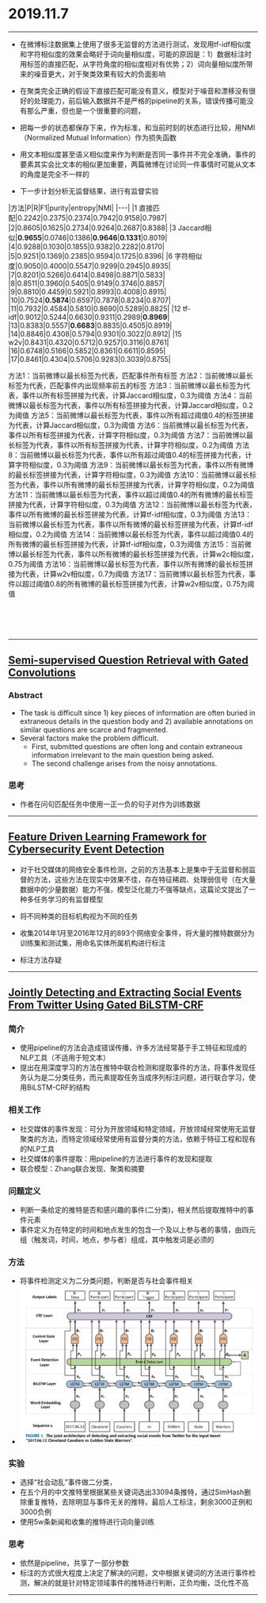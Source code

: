 ﻿# 2019.11.7

---
* 在微博标注数据集上使用了很多无监督的方法进行测试，发现用tf-idf相似度和字符相似度的效果会略好于词向量相似度，可能的原因是：1）数据标注时用标签的直接匹配，从字符角度的相似度相对有优势；2）词向量相似度所带来的噪音更大，对于聚类效果有较大的负面影响
* 在聚类完全正确的假设下直接匹配可能没有意义，模型对于噪音和漂移没有很好的处理能力，前后输入数据并不是严格的pipeline的关系，错误传播可能没有那么严重，但也是一个很重要的问题，
* 把每一步的状态都保存下来，作为标准，和当前时刻的状态进行比较，用NMI（Normalized Mutual Information）作为损失函数
* 用文本相似度甚至语义相似度来作为判断是否同一事件并不完全准确，事件的要素其实会比文本的相似更加重要，两篇微博在讨论同一件事情时可能从文本的角度是完全不一样的

* 下一步计划分析无监督结果，进行有监督实验



|方法|P|R|F1|purity|entropy|NMI|
|---|
|1 直接匹配|0.2242|0.2375|0.2374|0.7942|0.9158|0.7987|
|2|0.8605|0.1625|0.2734|0.9264|0.2687|0.8388|
|3 Jaccard相似|**0.9655**|0.0746|0.1386|**0.9646**|**0.1331**|0.8019|
|4|0.9288|0.1030|0.1855|0.9382|0.2282|0.8170|
|5|0.9251|0.1369|0.2385|0.9594|0.1725|0.8396|
|6 字符相似度|0.9050|0.4000|0.5547|0.9299|0.2945|0.8935|
|7|0.8201|0.5266|0.6414|0.8498|0.8871|0.5833|
|8|0.8511|0.3960|0.5405|0.9149|0.3746|0.8857|
|9|0.8810|0.4459|0.5921|0.8993|0.4008|0.8915|
|10|0.7524|**0.5874**|0.6597|0.7878|0.8234|0.8707|
|11|0.7932|0.4584|0.5810|0.8690|0.5289|0.8825|
|12 tf-idf|0.9012|0.5244|0.6630|0.9311|0.2989|**0.8969**|
|13|0.8383|0.5557|**0.6683**|0.8835|0.4505|0.8919|
|14|0.8846|0.4308|0.5794|0.9301|0.3022|0.8912|
|15 w2v|0.8431|0.4320|0.5712|0.9257|0.3116|0.8761|
|16|0.6748|0.5166|0.5852|0.8361|0.6611|0.8595|
|17|0.8461|0.4304|0.5706|0.9283|0.3039|0.8755|

方法1：当前微博以最长标签为代表，匹配事件所有标签
方法2：当前微博以最长标签为代表，匹配事件内出现频率前五的标签
方法3：当前微博以最长标签为代表，事件以所有标签拼接为代表，计算Jaccard相似度，0.3为阈值
方法4：当前微博以最长标签为代表，事件以所有标签拼接为代表，计算Jaccard相似度，0.2为阈值
方法5：当前微博以最长标签为代表，事件以所有超过阈值0.4的标签拼接为代表，计算Jaccard相似度，0.3为阈值
方法6：当前微博以最长标签为代表，事件以所有标签拼接为代表，计算字符相似度，0.3为阈值
方法7：当前微博以最长标签为代表，事件以所有标签拼接为代表，计算字符相似度，0.2为阈值
方法8：当前微博以最长标签为代表，事件以所有超过阈值0.4的标签拼接为代表，计算字符相似度，0.3为阈值
方法9：当前微博以最长标签为代表，事件以所有微博的最长标签拼接为代表，计算字符相似度，0.3为阈值
方法10：当前微博以最长标签为代表，事件以所有微博的最长标签拼接为代表，计算字符相似度，0.2为阈值
方法11：当前微博以最长标签为代表，事件以超过阈值0.4的所有微博的最长标签拼接为代表，计算字符相似度，0.3为阈值
方法12：当前微博以最长标签为代表，事件以所有微博的最长标签拼接为代表，计算tf-idf相似度，0.3为阈值
方法13：当前微博以最长标签为代表，事件以所有微博的最长标签拼接为代表，计算tf-idf相似度，0.2为阈值
方法14：当前微博以最长标签为代表，事件以超过阈值0.4的所有微博的最长标签拼接为代表，计算tf-idf相似度，0.3为阈值
方法15：当前微博以最长标签为代表，事件以所有微博的最长标签拼接为代表，计算w2c相似度，0.75为阈值
方法16：当前微博以最长标签为代表，事件以所有微博的最长标签拼接为代表，计算w2v相似度，0.7为阈值
方法17：当前微博以最长标签为代表，事件以超过阈值0.8的所有微博的最长标签拼接为代表，计算w2v相似度，0.75为阈值
<br>
<br>
<br>
<br>
<br>

---
## [Semi-supervised Question Retrieval with Gated Convolutions](https://arxiv.org/pdf/1512.05726.pdf)

### Abstract
* The task is difficult since 1) key pieces of information are often buried in extraneous details in the question body and 2) available annotations on similar questions are scarce and fragmented.
* Several factors make the problem difficult. 
    * First, submitted questions are often long and contain extraneous information irrelevant to the main question being asked.
    * The second challenge arises from the noisy annotations.

### 思考
* 作者在问句匹配任务中使用一正一负的句子对作为训练数据

---
## [Feature Driven Learning Framework for Cybersecurity Event Detection](https://asonamdata.com/ASONAM2019_Proceedings/pdf/papers/029_0196_083.pdf)
* 对于社交媒体的网络安全事件检测，之前的方法基本上是集中于无监督和弱监督的方法，这些方法在现实中效果不佳，存在特征稀疏、处理弱信号（在大量数据中的少量数据）能力不强，模型泛化能力不强等缺点，这篇论文提出了一种多任务学习的有监督模型
* 将不同种类的目标机构视为不同的任务
* 收集2014年1月至2016年12月的893个网络安全事件，将大量的推特数据分为训练集和测试集，用命名实体所属机构进行标注

* 标注方法存疑

---
## [Jointly Detecting and Extracting Social Events From Twitter Using Gated BiLSTM-CRF](https://ieeexplore.ieee.org/stamp/stamp.jsp?tp=&arnumber=8866717&tag=1)
### 简介
* 使用pipeline的方法会造成错误传播，许多方法经常基于手工特征和现成的NLP工具（不适用于短文本）
* 提出在用深度学习的方法在推特中联合检测和提取事件的方法，将事件发现任务认为是二分类任务，而元素提取任务当成序列标注问题，进行联合学习，使用BiLSTM-CRF的结构

### 相关工作
* 社交媒体的事件发现：可分为开放领域和特定领域，开放领域经常使用无监督聚类的方法，而特定领域经常使用有监督分类的方法，依赖于特征工程和现有的NLP工具
* 社交媒体的事件提取：用pipeline的方法进行事件的发现和提取
* 联合模型：Zhang联合发现、聚类和摘要

### 问题定义
* 判断一条给定的推特是否和感兴趣的事件(二分类)，相关然后提取推特中的事件元素
* 事件定义为在特定的时间和地点发生的包含一个及以上参与者的事情，由四元组（触发词，时间，地点，参与者）组成，其中触发词是必须的

### 方法
* 将事件检测定义为二分类问题，判断是否与社会事件相关
* ![](https://github.com/qiuxingfa/picture_/blob/master/2019/3830b4b6feddd7cd6d116d7945793dc.png)

### 实验
* 选择“社会动乱”事件做二分类，
* 在五个月的中文推特里根据某些关键词选出33094条推特，通过SimHash删除重复推特，去除明显与事件无关的推特，最后人工标注，剩余3000正例和3000负例
* 使用5w条新闻和收集的推特进行词向量训练

### 思考
* 依然是pipeline，共享了一部分参数
* 标注的方式很大程度上决定了解决的问题，文中根据关键词的方法进行事件检测，解决的就是针对特定领域事件的推特进行判断，正负均衡，泛化性不高

---




